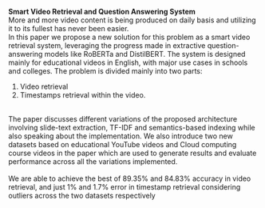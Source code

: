 **Smart Video Retrieval and Question Answering System**</br>
More and more video content is being produced on
daily basis and utilizing it to its fullest has never been easier. </br>
In this paper we propose a new solution for this problem as a smart
video retrieval system, leveraging the progress made in extractive
question-answering models like RoBERTa and DistilBERT. The
system is designed mainly for educational videos in English, with
major use cases in schools and colleges. The problem is divided
mainly into two parts: 
1. Video retrieval <br>
2. Timestamps retrieval within the video.</br> 
</br>
The paper discusses different variations of the proposed architecture involving slide-text extraction, TF-IDF and semantics-based indexing while also speaking about the
implementation. We also introduce two new datasets based on educational YouTube videos and Cloud computing course videos in the paper which are used to generate results and evaluate performance across all the variations implemented.</br>
</br>
We are able to achieve the best of 89.35% and 84.83% accuracy in video retrieval, and just 1% and 1.7% error in timestamp retrieval considering outliers across the two datasets respectively

